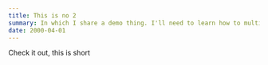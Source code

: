 ```yaml
---
title: This is no 2
summary: In which I share a demo thing. I'll need to learn how to multiline, probably.
date: 2000-04-01
---
```


Check it out, this is short